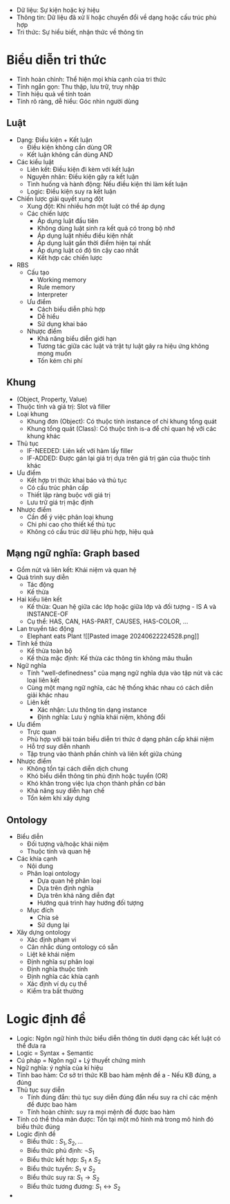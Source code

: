 - Dữ liệu: Sự kiện hoặc ký hiệu
- Thông tin: Dữ liệu đã xử lí hoặc chuyển đổi về dạng hoặc cấu trúc phù hợp
- Tri thức: Sự hiểu biết, nhận thức về thông tin
# Biểu diễn tri thức
- Tính hoàn chỉnh: Thể hiện mọi khía cạnh của tri thức
- Tính ngắn gọn: Thu thập, lưu trữ, truy nhập
- Tính hiệu quả về tính toán
- Tính rõ ràng, dễ hiểu: Góc nhìn người dùng
## Luật
- Dạng: Điều kiện + Kết luận
	- Điều kiện không cần dùng OR
	- Kết luận không cần dùng AND
- Các kiểu luật
	- Liên kết: Điều kiện đi kèm với kết luận
	- Nguyên nhân: Điều kiện gây ra kết luận
	- Tình huống và hành động: Nếu điều kiện thì làm kết luận
	- Logic: Điều kiện suy ra kết luận
- Chiến lược giải quyết xung đột
	- Xung đột: Khi nhiều hơn một luật có thể áp dụng
	- Các chiến lược
		- Áp dụng luật đầu tiên
		- Không dùng luật sinh ra kết quả có trong bộ nhớ
		- Áp dụng luật nhiều điều kiện nhất
		- Áp dụng luật gần thời điểm hiện tại nhất
		- Áp dụng luật có độ tin cậy cao nhất
		- Kết hợp các chiến lược
- RBS
	- Cấu tạo
		- Working memory
		- Rule memory
		- Interpreter
	- Ưu điểm
		- Cách biểu diễn phù hợp
		- Dễ hiểu
		- Sử dụng khai báo
	- Nhược điểm
		- Khả năng biểu diễn giới hạn
		- Tương tác giữa các luật và trật tự luật gây ra hiệu ứng không mong muốn
		- Tốn kém chi phí
## Khung
- (Object, Property, Value)
- Thuộc tính và giá trị: Slot và filler
- Loại khung
	- Khung đơn (Object): Có thuộc tính instance of chỉ khung tổng quát
	- Khung tổng quát (Class): Có thuộc tính is-a để chỉ quan hệ với các khung khác
- Thủ tục
	- IF-NEEDED: Liên kết với hàm lấy filler
	- IF-ADDED: Được gán lại giá trị dựa trên giá trị gán của thuộc tính khác
- Ưu điểm
	- Kết hợp tri thức khai báo và thủ tục
	- Có cấu trúc phân cấp
	- Thiết lập ràng buộc với giá trị
	- Lưu trữ giá trị mặc định
- Nhược điểm
	- Cần để ý việc phân loại khung
	- Chi phi cao cho thiết kế thủ tục
	- Không có cấu trúc dữ liệu phù hợp, hiệu quả
## Mạng ngữ nghĩa: Graph based
- Gồm nút và liên kết: Khái niệm và quan hệ
- Quá trình suy diễn
	- Tác động
	- Kế thừa
- Hai kiểu liên kết
	- Kế thừa: Quan hệ giữa các lớp hoặc giữa lớp và đối tượng - IS A và INSTANCE-OF
	- Cụ thể: HAS, CAN, HAS-PART, CAUSES, HAS-COLOR, …
- Lan truyền tác động
	- Elephant eats Plant ![[Pasted image 20240622224528.png]]
- Tính kế thừa
	- Kế thừa toàn bộ
	- Kế thừa mặc định: Kế thừa các thông tin không mâu thuẫn
- Ngữ nghĩa
	- Tính "well-definedness" của mạng ngữ nghĩa dựa vào tập nút và các loại liên kết
	- Cùng một mạng ngữ nghĩa, các hệ thống khác nhau có cách diễn giải khác nhau
	- Liên kết
		- Xác nhận: Lưu thông tin dạng instance
		- Định nghĩa: Lưu ý nghĩa khái niệm, không đổi
- Ưu điểm
	- Trực quan
	- Phù hợp với bài toán biểu diễn tri thức ở dạng phân cấp khái niệm
	- Hỗ trợ suy diễn nhanh
	- Tập trung vào thành phần chính và liên kết giữa chúng
- Nhược điểm
	- Không tồn tại cách diễn dịch chung
	- Khó biểu diễn thông tin phủ định hoặc tuyển (OR)
	- Khó khăn trong việc lựa chọn thành phần cơ bản
	- Khả năng suy diễn hạn chế
	- Tốn kém khi xây dựng
## Ontology
- Biểu diễn
	- Đối tượng và/hoặc khái niệm
	- Thuộc tính và quan hệ
- Các khía cạnh
	- Nội dung
	- Phân loại ontology
		- Dựa quan hệ phân loại
		- Dựa trên định nghĩa
		- Dựa trên khả năng diễn đạt
		- Hướng quá trình hay hướng đối tượng
	- Mục đích
		- Chia sẻ 
		- Sử dụng lại
- Xây dựng ontology
	- Xác định phạm vi
	- Cân nhắc dùng ontology có sẵn
	- Liệt kê khái niệm
	- Định nghĩa sự phân loại
	- Định nghĩa thuộc tính
	- Định nghĩa các khía cạnh
	- Xác định ví dụ cụ thể
	- Kiểm tra bất thường
# Logic định đề
- Logic: Ngôn ngữ hình thức biểu diễn thông tin dưới dạng các kết luật có thể đưa ra
- Logic = Syntax + Semantic
- Cú pháp = Ngôn ngữ + Lý thuyết chứng minh
- Ngữ nghĩa: ý nghĩa của kí hiệu
- Tính bao hàm: Cơ sở tri thức KB bao hàm mệnh đề a - Nếu KB đúng, a đúng
- Thủ tục suy diễn
	- Tính đúng đắn: thủ tục suy diễn đúng đắn nếu suy ra chỉ các mệnh đề được bao hàm
	- Tính hoàn chỉnh: suy ra mọi mệnh đề được bao hàm
- Tính có thể thỏa mãn được: Tồn tại một mô hình mà trong mô hình đó biểu thức đúng
- Logic định đề
	- Biểu thức : $S_1,S_2,...$
	- Biểu thức phủ định: $\neg S_1$
	- Biểu thức kết hợp: $S_1{\wedge}S_2$
	- Biểu thức tuyển: $S_1{\vee}S_2$
	- Biểu thức suy ra: $S_1{\rightarrow}S_2$
	- Biểu thức tương đương: $S_1{\leftrightarrow}S_2$
- 